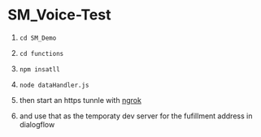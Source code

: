 # SM_Voice-Test

1. `cd SM_Demo`
2. `cd functions`
3. `npm insatll`
4. `node dataHandler.js`

5. then start an https tunnle with [ngrok](https://ngrok.com/)

6. and use that as the temporaty dev server for the fufillment address in dialogflow
